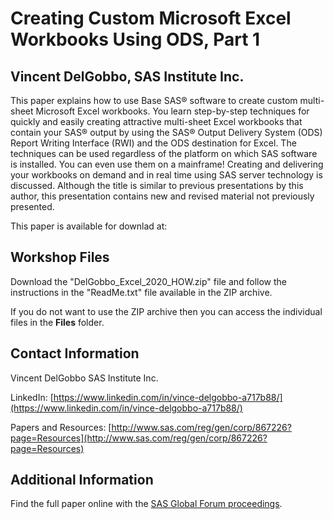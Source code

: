 # Creating Custom Microsoft Excel Workbooks Using ODS, Part 1                                                 
## Vincent DelGobbo, SAS Institute Inc. ##

This paper explains how to use Base SAS® software to create custom multi-sheet Microsoft Excel workbooks.  You learn step-by-step techniques for quickly and easily creating attractive multi-sheet Excel workbooks that contain your SAS® output by using the SAS® Output Delivery System (ODS) Report Writing Interface (RWI) and the ODS destination for Excel.  The techniques can be used regardless of the platform on which SAS software is installed.  You can even use them on a mainframe!  Creating and delivering your workbooks on demand and in real time using SAS server technology is discussed.  Although the title is similar to previous presentations by this author, this presentation contains new and revised material not previously presented.

This paper is available for downlad at:


## Workshop Files ##

Download the "DelGobbo_Excel_2020_HOW.zip" file and follow the instructions in the "ReadMe.txt" file available in the ZIP archive.

If you do not want to use the ZIP archive then you can access the individual files in the **Files** folder.

## Contact Information

Vincent DelGobbo
SAS Institute Inc.

LinkedIn: [https://www.linkedin.com/in/vince-delgobbo-a717b88/](https://www.linkedin.com/in/vince-delgobbo-a717b88/)

Papers and Resources: [http://www.sas.com/reg/gen/corp/867226?page=Resources](http://www.sas.com/reg/gen/corp/867226?page=Resources)

## Additional Information

Find the full paper online with the [SAS Global Forum proceedings](https://www.sas.com/en_us/events/sas-global-forum/program/proceedings.html).

